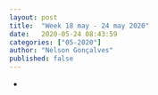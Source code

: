 ```yaml
---
layout: post
title:  "Week 18 may - 24 may 2020"
date:   2020-05-24 08:43:59
categories: ["05-2020"]
author: "Nelson Gonçalves"
published: false
---
```


* 



